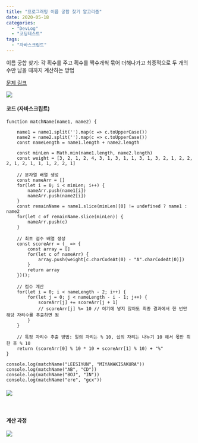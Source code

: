 ```yaml
---
title: "프로그래밍 이름 궁합 찾기 알고리즘"
date: 2020-05-18
categories: 
  - "DevLog"
  - "코딩테스트"
tags: 
  - "자바스크립트"
---
```


이름 궁합 찾기: 각 획수를 주고 획수를 짝수개씩 묶어 더해나가고 최종적으로 두 개의 수만 남을 때까지 계산하는 방법

[문제 링크](https://www.acmicpc.net/problem/17269)

 ![](/assets/img/wp-content/uploads/2020/05/스크린샷-2020-05-18-오후-4.54.26.png)

#### **코드 (자바스크립트)**

```
function matchName(name1, name2) {
    
    name1 = name1.split('').map(c => c.toUpperCase())
    name2 = name2.split('').map(c => c.toUpperCase())
    const nameLength = name1.length + name2.length
    
    const minLen = Math.min(name1.length, name2.length)
    const weight = [3, 2, 1, 2, 4, 3, 1, 3, 1, 1, 3, 1, 3, 2, 1, 2, 2, 2, 1, 2, 1, 1, 1, 2, 2, 1]
    
    // 문자열 배열 생성
    const nameArr = []
    for(let i = 0; i < minLen; i++) {
        nameArr.push(name1[i])
        nameArr.push(name2[i])
    }
    const remainName = name1.slice(minLen)[0] != undefined ? name1 : name2
    for(let c of remainName.slice(minLen)) {
        nameArr.push(c)
    }
    
    // 최초 점수 배열 생성
    const scoreArr = (_ => {
        const array = []
        for(let c of nameArr) {
            array.push(weight[c.charCodeAt(0) - "A".charCodeAt(0)])
        }
        return array
    })();
    
    // 점수 계산
    for(let i = 0; i < nameLength - 2; i++) {
        for(let j = 0; j < nameLength - i - 1; j++) {
            scoreArr[j] += scoreArr[j + 1]
            // scoreArr[j] %= 10 // 여기에 넣지 않아도 최종 결과에서 한 번만 해당 자리수를 추출하면 됨
        }
    }
    
    // 특정 자리수 추출 방법: 일의 자리는 % 10, 십의 자리는 나누기 10 해서 몫만 취한 후 % 10
    return (scoreArr[0] % 10 * 10 + scoreArr[1] % 10) + "%"
}
```

```
console.log(matchName("LEESIYUN", "MIYAWAKISAKURA"))
console.log(matchName("AB", "CD"))
console.log(matchName("BOJ", "IN"))
console.log(matchName("ere", "gcx"))
```

####  ![](/assets/img/wp-content/uploads/2020/05/스크린샷-2020-05-18-오후-5.04.09.png)

 

#### **계산 과정**

 ![](/assets/img/wp-content/uploads/2020/05/스크린샷-2020-05-18-오후-4.47.51.png)
